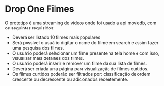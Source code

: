 # Drop One Filmes

 O prototipo é uma streaming de vídeos onde foi usado a api moviedb, com os seguintes requisidos:
- Deverá ser listado 10 filmes mais populares 
- Será possível o usuário digitar o nome do filme em search e assim fazer uma pesquisa dos filmes. 
-  O usuário poderá selecionar um filme presente na tela home e com isso, visualizar mais detalhes dos filmes. 
- O usuário poderá inserir e remover um filme da sua lista de filmes. 
- Deverá ser criada uma página para visualização de filmes curtidos. 
-  Os filmes curtidos poderão ser filtrados por: classificação de ordem crescente ou decrescente ou adicionados recentemente.

